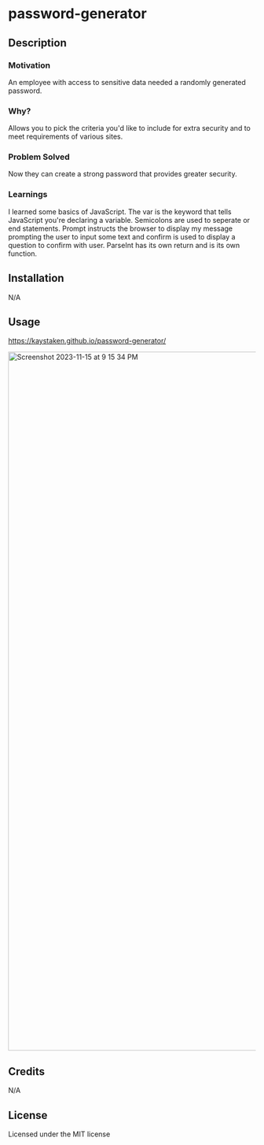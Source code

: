 # password-generator

## Description

### Motivation

An employee with access to sensitive data needed a randomly generated password.

### Why?

Allows you to pick the criteria you'd like to include for extra security and to meet requirements of various sites.

### Problem Solved

Now they can create a strong password that provides greater security.

### Learnings

I learned some basics of JavaScript. The var is the keyword that tells JavaScript you're declaring a variable. Semicolons are used to seperate or end statements. Prompt instructs the browser to display my message prompting the user to input some text and confirm is used to display a question to confirm with user. ParseInt has its own return and is its own function.

## Installation

N/A

## Usage
https://kaystaken.github.io/password-generator/ 

<img width="1420" alt="Screenshot 2023-11-15 at 9 15 34 PM" src="https://github.com/Kaystaken/password-generator/assets/148396597/37d31bf6-a44e-4841-9c1c-836f682c8907">

## Credits

N/A

## License

Licensed under the MIT license
